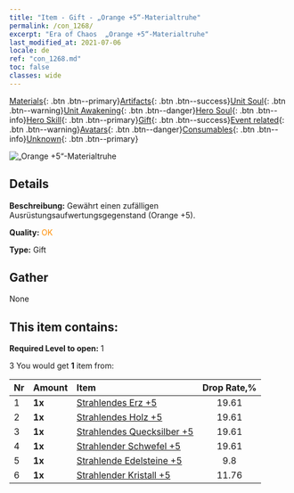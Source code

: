 ```yaml
---
title: "Item - Gift - „Orange +5“-Materialtruhe"
permalink: /con_1268/
excerpt: "Era of Chaos  „Orange +5“-Materialtruhe"
last_modified_at: 2021-07-06
locale: de
ref: "con_1268.md"
toc: false
classes: wide
---
```

 [Materials](/ItemsDE/){: .btn .btn--primary}[Artifacts](/ItemsDE/Artifacts/){: .btn .btn--success}[Unit Soul](/ItemsDE/UnitSoul/){: .btn .btn--warning}[Unit Awakening](/ItemsDE/UnitAwakening/){: .btn .btn--danger}[Hero Soul](/ItemsDE/HeroSoul/){: .btn .btn--info}[Hero Skill](/ItemsDE/HeroSkill/){: .btn .btn--primary}[Gift](/ItemsDE/Gift/){: .btn .btn--success}[Event related](/ItemsDE/Events/){: .btn .btn--warning}[Avatars](/ItemsDE/Avatars/){: .btn .btn--danger}[Consumables](/ItemsDE/Consumables/){: .btn .btn--info}[Unknown](/ItemsDE/Unknown/){: .btn .btn--primary}

 ![„Orange +5“-Materialtruhe](/images/t/i_304002.png)

## Details
 **Beschreibung:** Gewährt einen zufälligen Ausrüstungsaufwertungsgegenstand (Orange +5).

 **Quality:** <span style="color: #FF8C00">OK</span>

 **Type:** Gift

## Gather

  None

## This item contains:

 **Required Level to open:** 1

 3 You would get **1** item  from:

  | Nr | Amount |     Item    | Drop Rate,% |
  |:---|:-------|:------------|:---------:|
  | 1 |  **1x** | [Strahlendes Erz +5](/ItemsDE/mat_96/) | 19.61 | 
  | 2 |  **1x** | [Strahlendes Holz +5](/ItemsDE/mat_97/) | 19.61 | 
  | 3 |  **1x** | [Strahlendes Quecksilber +5](/ItemsDE/mat_98/) | 19.61 | 
  | 4 |  **1x** | [Strahlender Schwefel +5](/ItemsDE/mat_99/) | 19.61 | 
  | 5 |  **1x** | [Strahlende Edelsteine +5](/ItemsDE/mat_100/) | 9.8 | 
  | 6 |  **1x** | [Strahlender Kristall +5](/ItemsDE/mat_101/) | 11.76 | 

